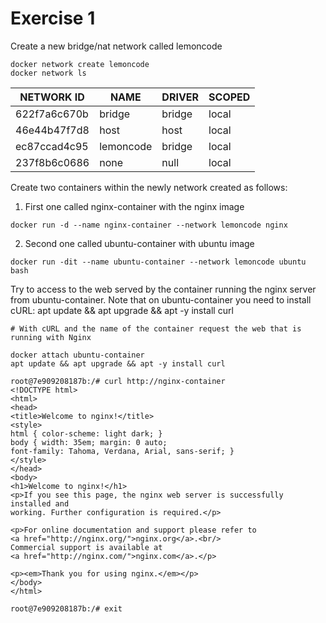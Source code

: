 # Exercise 1
Create a new bridge/nat network called lemoncode
```
docker network create lemoncode
docker network ls
```

| NETWORK ID  | NAME | DRIVER| SCOPED|
| ------------- | ------------- |--|--|
| 622f7a6c670b  | bridge  |bridge|local|
| 46e44b47f7d8  | host  |host|local|
| ec87ccad4c95  | lemoncode  |bridge|local|
| 237f8b6c0686  | none  |null|local|

Create two containers within the newly network created as follows:
1. First one called nginx-container with the nginx image
```
docker run -d --name nginx-container --network lemoncode nginx
```
2. Second one called ubuntu-container with ubuntu image
```
docker run -dit --name ubuntu-container --network lemoncode ubuntu bash
```

Try to access to the web served by the container running the nginx server from ubuntu-container.
Note that on ubuntu-container you need to install cURL: apt update && apt upgrade && apt -y install curl

```
# With cURL and the name of the container request the web that is running with Nginx 

docker attach ubuntu-container
apt update && apt upgrade && apt -y install curl
```
```
root@7e909208187b:/# curl http://nginx-container
<!DOCTYPE html>
<html>
<head>
<title>Welcome to nginx!</title>
<style>
html { color-scheme: light dark; }
body { width: 35em; margin: 0 auto;
font-family: Tahoma, Verdana, Arial, sans-serif; }
</style>
</head>
<body>
<h1>Welcome to nginx!</h1>
<p>If you see this page, the nginx web server is successfully installed and
working. Further configuration is required.</p>

<p>For online documentation and support please refer to
<a href="http://nginx.org/">nginx.org</a>.<br/>
Commercial support is available at
<a href="http://nginx.com/">nginx.com</a>.</p>

<p><em>Thank you for using nginx.</em></p>
</body>
</html>
```

```
root@7e909208187b:/# exit
```